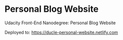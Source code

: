 # Personal Blog Website
Udacity Front-End Nanodegree: Personal Blog Website

Deployed to: https://ducle-personal-website.netlify.com